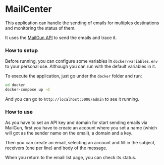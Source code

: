 # MailCenter
This application can handle the sending of emails for multiples destinations and monitoring the status of them.

It uses the [MailGun API](www.mailgun.com) to send the emails and trace it.

### How to setup
Before running, you can configure some variables in `docker/variables.env` to your personal use. Although you can run with the default variables in it.

To execute the application, just go under the `docker` folder and run:

``` bash
cd docker
docker-compose up -d
```

And you can go to `http://localhost:5000/admin` to see it running.

### How to use
As you have to set an API key and domain for start sending emails via MailGun, first you have to create an account where you set a name (which will got as the sender name on the email), a domain and a key.

Then you can create an email, selecting an account and fill in the subject, receivers (one per line) and body of the message.

When you return to the email list page, you can check its status.